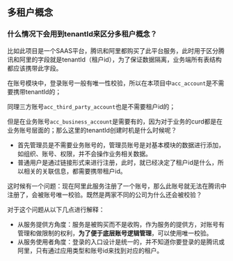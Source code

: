## 多租户概念

### 什么情况下会用到tenantId来区分多租户概念？

比如此项目是一个SAAS平台，腾讯和阿里都购买了此平台服务，此时用于区分腾讯和阿里的字段就是tenantId（租户id），为了保证数据隔离，业务端所有表结构都应该携带此字段。

在账号模块中，登录账号一般有唯一性校验，所以在本项目中`acc_account`是不需要携带tenantId的；

同理三方账号`acc_third_party_account`也是不需要租户id的；

但是在业务账号`acc_business_account`是需要有的，因为对于业务的curd都是在业务账号层面的；那么这里的tenantId创建时机是什么时候呢？

- 首先管理员是不需要业务账号的，管理员账号是对基本模块的数据进行添加，如组织、账号、权限，并不会操作业务相关数据。
- 普通用户是通过链接形式来进行注册，此时，就已经决定了租户id是什么，所以相关的关联信息，都需要携带租户id。

这时候有一个问题：现在阿里此服务注册了一个账号，那么此账号就无法在腾讯中注册了，会被账号唯一校验。既然是两家不同的公司为什么还会被校验？

对于这个问题从以下几点进行解释：

- 从服务提供方角度：服务是被购买而不是收购，作为服务的提供方，对账号有管理和做限制的权利，**为了便于底层账号逻辑管理**，可以使用唯一校验。
- 从服务使用者角度：登录的入口设计是统一的，并不知道你要登录的是腾讯或阿里，只有通过应用类型和账号id来找到对应的租户。

